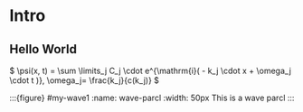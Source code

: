 
# Intro

## Hello World

[](#wave-parcl)

$ \psi(x, t) = \sum \limits_j C_j \cdot e^{\mathrm{i}( - k_j \cdot x + \omega_j \cdot t )}, \omega_j= \frac{k_j}{c(k_j)} $


:::{figure} #my-wave1
:name: wave-parcl
:width: 50px
This is a wave parcl
:::


<!-- 
:::{figure} #my-wave2
:name: fig-vid-embedded
:width: 50px
An animated GIF
::: -->
